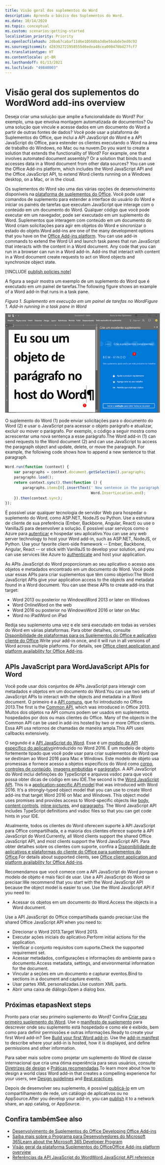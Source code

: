 ```yaml
---
title: Visão geral dos suplementos do Word
description: Aprenda o básico dos Suplementos do Word.
ms.date: 10/14/2020
ms.topic: conceptual
ms.custom: scenarios:getting-started
localization_priority: Priority
ms.openlocfilehash: 2dba67cabaf11d6e10560ba3dbe5babde3ed0c92
ms.sourcegitcommit: d28392721958555d6edea48cea000470bd27fcf7
ms.translationtype: HT
ms.contentlocale: pt-BR
ms.lasthandoff: 01/13/2021
ms.locfileid: "49840003"
---
```

# <a name="word-add-ins-overview"></a><span data-ttu-id="68f02-103">Visão geral dos suplementos do Word</span><span class="sxs-lookup"><span data-stu-id="68f02-103">Word add-ins overview</span></span>

<span data-ttu-id="68f02-p101">Deseja criar uma solução que amplie a funcionalidade do Word? Por exemplo, uma que envolva montagem automatizada de documentos? Ou uma solução que vincule e acesse dados em um documento do Word a partir de outras fontes de dados? Você pode usar a plataforma de Suplementos do Office, que inclui a API JavaScript do Word e a API JavaScript do Office, para estender os clientes executando o Word na área de trabalho do Windows, no Mac ou na nuvem.</span><span class="sxs-lookup"><span data-stu-id="68f02-p101">Do you want to create a solution that extends the functionality of Word? For example, one that involves automated document assembly? Or a solution that binds to and accesses data in a Word document from other data sources? You can use the Office Add-ins platform, which includes the Word JavaScript API and the Office JavaScript API, to extend Word clients running on a Windows desktop, on a Mac, or in the cloud.</span></span>

<span data-ttu-id="68f02-p102">Os suplementos do Word são uma das várias opções de desenvolvimento disponíveis na [plataforma de suplementos do Office](../overview/office-add-ins.md). Você pode usar comandos de suplemento para estender a interface do usuário do Word e iniciar os painéis de tarefas que executam JavaScript que interage com o conteúdo em um documento do Word. Qualquer código que você pode executar em um navegador, pode ser executado em um suplemento do Word. Suplementos que interagem com conteúdo em um documento do Word criam solicitações para agir em objetos do Word e sincronizar o estado do objeto.</span><span class="sxs-lookup"><span data-stu-id="68f02-p102">Word add-ins are one of the many development options that you have on the [Office Add-ins platform](../overview/office-add-ins.md). You can use add-in commands to extend the Word UI and launch task panes that run JavaScript that interacts with the content in a Word document. Any code that you can run in a browser can run in a Word add-in. Add-ins that interact with content in a Word document create requests to act on Word objects and synchronize object state.</span></span>

[!INCLUDE [publish policies note](../includes/note-publish-policies.md)]

<span data-ttu-id="68f02-112">A figura a seguir mostra um exemplo de um suplemento do Word que é executado em um painel de tarefas.</span><span class="sxs-lookup"><span data-stu-id="68f02-112">The following figure shows an example of a Word add-in that runs in a task pane.</span></span>

<span data-ttu-id="68f02-113">*Figura 1. Suplemento em execução em um painel de tarefas no Word*</span><span class="sxs-lookup"><span data-stu-id="68f02-113">*Figure 1. Add-in running in a task pane in Word*</span></span>

![Suplemento em execução em um painel de tarefas no Word](../images/word-add-in-show-host-client.png)

<span data-ttu-id="68f02-p103">O suplemento do Word (1) pode enviar solicitações para o documento do Word (2) e usar o JavaScript para acessar o objeto parágrafo e atualizar, excluir ou mover o parágrafo. Por exemplo, o código a seguir mostra como acrescentar uma nova sentença a esse parágrafo.</span><span class="sxs-lookup"><span data-stu-id="68f02-p103">The Word add-in (1) can send requests to the Word document (2) and can use JavaScript to access the paragraph object and update, delete, or move the paragraph. For example, the following code shows how to append a new sentence to that paragraph.</span></span>

```js
Word.run(function (context) {
    var paragraphs = context.document.getSelection().paragraphs;
    paragraphs.load();
    return context.sync().then(function () {
        paragraphs.items[0].insertText(' New sentence in the paragraph.',
                                       Word.InsertLocation.end);
    }).then(context.sync);
});

```

<span data-ttu-id="68f02-p104">É possível usar qualquer tecnologia de servidor Web para hospedar o suplemento do Word, como ASP.NET, NodeJS ou Python. Use a estrutura de cliente de sua preferência (Ember, Backbone, Angular, React) ou use o VanillaJS para desenvolver a solução. É possível usar serviços como o Azure para [autenticar](../develop/overview-authn-authz.md) e hospedar seu aplicativo.</span><span class="sxs-lookup"><span data-stu-id="68f02-p104">You can use any web server technology to host your Word add-in, such as ASP.NET, NodeJS, or Python. Use your favorite client-side framework -- Ember, Backbone, Angular, React -- or stick with VanillaJS to develop your solution, and you can use services like Azure to [authenticate](../develop/overview-authn-authz.md) and host your application.</span></span>

<span data-ttu-id="68f02-p105">As APIs JavaScript do Word proporcionam ao seu aplicativo o acesso aos objetos e metadados encontrado em um documento do Word. Você pode usar essas APIs para criar suplementos que têm como objetivo:</span><span class="sxs-lookup"><span data-stu-id="68f02-p105">The Word JavaScript APIs give your application access to the objects and metadata found in a Word document. You can use these APIs to create add-ins that target:</span></span>

* <span data-ttu-id="68f02-121">Word 2013 ou posterior no Windows</span><span class="sxs-lookup"><span data-stu-id="68f02-121">Word 2013 or later on Windows</span></span>
* <span data-ttu-id="68f02-122">Word Online</span><span class="sxs-lookup"><span data-stu-id="68f02-122">Word on the web</span></span>
* <span data-ttu-id="68f02-123">Word 2016 ou posterior no Windows</span><span class="sxs-lookup"><span data-stu-id="68f02-123">Word 2016 or later on Mac</span></span>
* <span data-ttu-id="68f02-124">Word no iPad</span><span class="sxs-lookup"><span data-stu-id="68f02-124">Word on iPad</span></span>

<span data-ttu-id="68f02-p106">Redija seu suplemento uma vez e ele será executado em todas as versões do Word em várias plataformas. Para obter detalhes, consulte [Disponibilidade de plataformas para os Suplementos do Office e aplicativo cliente do Office](../overview/office-add-in-availability.md).</span><span class="sxs-lookup"><span data-stu-id="68f02-p106">Write your add-in once, and it will run in all versions of Word across multiple platforms. For details, see [Office client application and platform availability for Office Add-ins](../overview/office-add-in-availability.md).</span></span>

## <a name="javascript-apis-for-word"></a><span data-ttu-id="68f02-127">APIs JavaScript para Word</span><span class="sxs-lookup"><span data-stu-id="68f02-127">JavaScript APIs for Word</span></span>

<span data-ttu-id="68f02-128">Você pode usar dois conjuntos de APIs JavaScript para interagir com metadados e objetos em um documento do Word.</span><span class="sxs-lookup"><span data-stu-id="68f02-128">You can use two sets of JavaScript APIs to interact with the objects and metadata in a Word document.</span></span> <span data-ttu-id="68f02-129">O primeiro é a [API comuns](/javascript/api/office), que foi introduzido no Office 2013.</span><span class="sxs-lookup"><span data-stu-id="68f02-129">The first is the [Common API](/javascript/api/office), which was introduced in Office 2013.</span></span> <span data-ttu-id="68f02-130">Muitos dos objetos na API comuns podem ser usados em suplementos hospedados por dois ou mais clientes do Office. </span><span class="sxs-lookup"><span data-stu-id="68f02-130">Many of the objects in the Common API can be used in add-ins hosted by two or more Office clients.</span></span> <span data-ttu-id="68f02-131">Essa API usa retornos de chamadas de maneira ampla.</span><span class="sxs-lookup"><span data-stu-id="68f02-131">This API uses callbacks extensively.</span></span>

<span data-ttu-id="68f02-p108">O segundo é a [API JavaScript do Word](/javascript/api/word). Esse é um [modelo de API específico do aplicativo](../develop/application-specific-api-model.md)introduzido no Word 2016. É um modelo de objeto fortemente tipado que você pode usar para criar suplementos do Word que se destinam ao Word 2016 para Mac e Windows. Este modelo de objeto usa promessas e fornece acesso a objetos específicos do Word como [corpo](/javascript/api/word/word.body), [controles de conteúdo](/javascript/api/word/word.contentcontrol), [imagens embutidas](/javascript/api/word/word.inlinepicture) e [parágrafo](/javascript/api/word/word.paragraph)s. A API JavaScript do Word inclui definições do TypeScript e arquivos vsdoc para que você possa obter dicas de código em seu IDE.</span><span class="sxs-lookup"><span data-stu-id="68f02-p108">The second is the [Word JavaScript API](/javascript/api/word). This is a [application-specific API model](../develop/application-specific-api-model.md) that was introduced with Word 2016. It's a strongly-typed object model that you can use to create Word add-ins that target Word 2016 on Mac and Windows. This object model uses promises and provides access to Word-specific objects like [body](/javascript/api/word/word.body), [content controls](/javascript/api/word/word.contentcontrol), [inline pictures](/javascript/api/word/word.inlinepicture), and [paragraphs](/javascript/api/word/word.paragraph). The Word JavaScript API includes TypeScript definitions and vsdoc files so that you can get code hints in your IDE.</span></span>

<span data-ttu-id="68f02-137">Atualmente, todos os clientes do Word oferecem suporte à API JavaScript para Office compartilhada, e a maioria dos clientes oferece suporte à API JavaScript do Word.</span><span class="sxs-lookup"><span data-stu-id="68f02-137">Currently, all Word clients support the shared Office JavaScript API, and most clients support the Word JavaScript API.</span></span> <span data-ttu-id="68f02-138">Para obter detalhes sobre os clientes com suporte, confira a [Disponibilidade de aplicativos e plataformas do cliente do Office para suplementos do Office](../overview/office-add-in-availability.md).</span><span class="sxs-lookup"><span data-stu-id="68f02-138">For details about supported clients, see [Office client application and platform availability for Office Add-ins](../overview/office-add-in-availability.md).</span></span>

<span data-ttu-id="68f02-p110">Recomendamos que você comece com a API JavaScript do Word porque o modelo de objeto é mais fácil de usar. Use a API JavaScript do Word se precisar:</span><span class="sxs-lookup"><span data-stu-id="68f02-p110">We recommend that you start with the Word JavaScript API because the object model is easier to use. Use the Word JavaScript API if you need to:</span></span>

* <span data-ttu-id="68f02-141">Acessar os objetos em um documento do Word.</span><span class="sxs-lookup"><span data-stu-id="68f02-141">Access the objects in a Word document.</span></span>

<span data-ttu-id="68f02-142">Use a API JavaScript do Office compartilhada quando precisar:</span><span class="sxs-lookup"><span data-stu-id="68f02-142">Use the shared Office JavaScript API when you need to:</span></span>

* <span data-ttu-id="68f02-143">Direcionar o Word 2013.</span><span class="sxs-lookup"><span data-stu-id="68f02-143">Target Word 2013.</span></span>
* <span data-ttu-id="68f02-144">Executar ações iniciais do aplicativo.</span><span class="sxs-lookup"><span data-stu-id="68f02-144">Perform initial actions for the application.</span></span>
* <span data-ttu-id="68f02-145">Verificar o conjunto requisitos com suporte.</span><span class="sxs-lookup"><span data-stu-id="68f02-145">Check the supported requirement set.</span></span>
* <span data-ttu-id="68f02-146">Acessar metadados, configurações e informações do ambiente para o documento.</span><span class="sxs-lookup"><span data-stu-id="68f02-146">Access metadata, settings, and environmental information for the document.</span></span>
* <span data-ttu-id="68f02-147">Vincular a seções em um documento e capturar eventos.</span><span class="sxs-lookup"><span data-stu-id="68f02-147">Bind to sections in a document and capture events.</span></span>
* <span data-ttu-id="68f02-148">Usar partes XML personalizadas.</span><span class="sxs-lookup"><span data-stu-id="68f02-148">Use custom XML parts.</span></span>
* <span data-ttu-id="68f02-149">Abrir uma caixa de diálogo.</span><span class="sxs-lookup"><span data-stu-id="68f02-149">Open a dialog box.</span></span>

## <a name="next-steps"></a><span data-ttu-id="68f02-150">Próximas etapas</span><span class="sxs-lookup"><span data-stu-id="68f02-150">Next steps</span></span>

<span data-ttu-id="68f02-p111">Pronto para criar seu primeiro suplemento do Word? Confira [Criar seu primeiro suplemento do Word](../quickstarts/word-quickstart.md). Use o [manifesto de suplemento](../develop/add-in-manifests.md) para descrever onde seu suplemento está hospedado e como ele é exibido, bem como para definir permissões e outras informações.</span><span class="sxs-lookup"><span data-stu-id="68f02-p111">Ready to create your first Word add-in? See [Build your first Word add-in](../quickstarts/word-quickstart.md). Use the [add-in manifest](../develop/add-in-manifests.md) to describe where your add-in is hosted, how it is displayed, and define permissions and other information.</span></span>

<span data-ttu-id="68f02-154">Para saber mais sobre como projetar um suplemento do Word de classe internacional que cria uma ótima experiência para seus usuários, consulte [Diretrizes de design](../design/add-in-design.md) e [Práticas recomendadas](../concepts/add-in-development-best-practices.md).</span><span class="sxs-lookup"><span data-stu-id="68f02-154">To learn more about how to design a world class Word add-in that creates a compelling experience for your users, see [Design guidelines](../design/add-in-design.md) and [Best practices](../concepts/add-in-development-best-practices.md).</span></span>

<span data-ttu-id="68f02-155">Depois de desenvolver seu suplemento, é possível [publicá-lo](../publish/publish.md) em um compartilhamento de rede, um catálogo de aplicativos ou no AppSource.</span><span class="sxs-lookup"><span data-stu-id="68f02-155">After you develop your add-in, you can [publish](../publish/publish.md) it to a network share, an app catalog, or AppSource.</span></span>

## <a name="see-also"></a><span data-ttu-id="68f02-156">Confira também</span><span class="sxs-lookup"><span data-stu-id="68f02-156">See also</span></span>

* [<span data-ttu-id="68f02-157">Desenvolvimento de Suplementos do Office </span><span class="sxs-lookup"><span data-stu-id="68f02-157">Developing Office Add-ins</span></span>](../develop/develop-overview.md)
* [<span data-ttu-id="68f02-158">Saiba mais sobre o Programa para Desenvolvedores do Microsoft 365</span><span class="sxs-lookup"><span data-stu-id="68f02-158">Learn about the Microsoft 365 Developer Program</span></span>](https://developer.microsoft.com/microsoft-365/dev-program)
* [<span data-ttu-id="68f02-159">Visão geral da plataforma Suplementos do Office</span><span class="sxs-lookup"><span data-stu-id="68f02-159">Office Add-ins platform overview</span></span>](../overview/office-add-ins.md)
* [<span data-ttu-id="68f02-160">Referências da API JavaScript do Word</span><span class="sxs-lookup"><span data-stu-id="68f02-160">Word JavaScript API reference</span></span>](../reference/overview/word-add-ins-reference-overview.md)